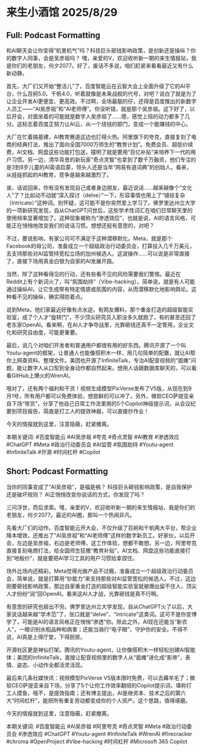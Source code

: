 # 来生小酒馆 2025/8/29

## Full: Podcast Formatting 

和AI聊天会让你变得“机里机气”吗？科技巨头砸钱影响政策，是创新还是操纵？你的数字人同事，会是吴彦祖吗？
嘿，亲爱的V，欢迎收听新一期的来生情报站，我是你们的老朋友，何夕2077。好了，废话不多说，咱们赶紧来看看最近又有什么新动静。

首先，大厂们又开始“整活儿”了。百度智能云在云智大会上全面升级了它的AI平台，什么百舸5.0、千帆4.0，听着就像是未来战舰的代号，对吧？说白了就是为了让企业开发AI更便宜、更高效。不过啊，全场最靓的仔，还得是百度推出的新数字人员工——“AI吴彦祖”和“AI老师傅”。你没听错，就是那个吴彦祖。这下好了，以后开会，对面坐着的可能就是数字人吴彦祖了……嗯，感觉上班的动力都多了几分。这标志着百度正努力让AI云，从一个烧钱的部门，变成一个能赚钱的中心。

大厂在忙着搞基建，AI教育赛道这边也打得火热。阿里旗下的夸克，直接复刻了电商的经典打法，推出了面向全国7000万师生的“教育计划”。免费会员、超低价续费，AI文档、网盘这些功能打包送，摆明了就是要用“百亿补贴”来培养下一代的用户习惯。另一边，清华背景的新玩家“奇点灵智”也拿到了数千万融资，他们专注的是3到8岁儿童的AI英语启蒙，领头人还是当年“网易有道词典”的创始人。看来，从娃娃抓起的AI教育，竞争是越来越激烈了。

诶，话说回来，你有没有发现自己或者身边朋友，最近说话……越来越像个“文化人”了？比如动不动就“深入探讨（delve）”一下，形容事情也用上了“错综复杂（intricate）”这种词。别怀疑，这可能不是你突然爱上学习了。佛罗里达州立大学的一项新研究发现，自从ChatGPT问世后，这些学术性词汇在咱们日常聊天里的使用频率显著增加了。这种现象被称为“渗透效应”，也就是说，AI的语言风格，可能正在悄悄地改变我们的说话习惯。想想还挺有意思的，对吧？

不过，要说影响，有家公司可不满足于这种潜移默化。Meta，就是那个Facebook的母公司，准备成立一个超级政治行动委员会，打算投入几千万美元，去支持那些对AI监管持宽松立场的加州候选人。这波操作……可以说是非常直接了，直接下场用真金白银为自家的AI发展开路。

当然，除了这种看得见的行动，还有些看不见的风险需要我们警惕。最近在Reddit上有个新词火了，叫“氛围劫持”（Vibe-hacking）。简单说，就是有人可能通过操纵AI，让它生成带有特定情感或氛围的内容，从而潜移默化地影响舆论。这种看不见的操纵，确实得防着点。

说到Meta，他们家最近好像有点水逆。有网友爆料，那个重金打造的超级智能实验室，成了个人才“旋转门”，不少顶尖研究员入职没多久就跑了，有的甚至还回了老东家OpenAI。看来啊，在AI人才争夺战里，光靠砸钱还真不一定管用，企业文化和研究自由度，可能更重要。

最后，说几个对咱们开发者和普通用户都很有用的好东西。腾讯开源了一个叫Youtu-agent的框架，让普通人也能像搭积木一样，用几句简单的配置，就让AI帮你上网查资料、整理文件。美团也开源了InfiniteTalk，专治AI配音视频的“面瘫”问题，能让数字人从口型到全身动作都自然起来。想用人话跟数据库聊天的，可以看看GitHub上爆火的WrenAI。

哦对了，还有两个福利和干货！视频生成模型PixVerse发布了V5版，从现在到9月1号，所有用户都可以免费体验，想尝鲜的可以冲了。另外，微软CEO萨提亚亲自下场“带货”，分享了他自己日常工作流里用的5个Copilot神级提示词，从会议纪要到项目报告，简直是打工人的提效神器，可以直接抄作业！

今天的情报就到这里，注意隐蔽，赶紧撤离。

本期关键词:
#百度智能云
#AI吴彦祖
#夸克
#奇点灵智
#AI教育
#渗透效应
#ChatGPT
#Meta
#政治行动委员会
#AI监管
#氛围劫持
#Youtu-agent
#InfiniteTalk
#开源
#时间杠杆
#Copilot

## Short: Podcast Formatting 

当你的同事变成了“AI吴彦祖”，是福是祸？
科技巨头砸钱影响政策，是自我保护还是破坏规则？
AI正悄悄改变你说话的方式，你发现了吗？

三问浮世，而后求索。嘿，亲爱的V，欢迎收听新一期的来生情报站，我是你们的老朋友，何夕2077。最近的AI圈，那叫一个热闹非凡。

先看大厂们的动作。百度智能云开大会，不仅升级了百舸和千帆两大平台，帮企业降本增效，还推出了“AI吴彦祖”和“AI老师傅”这样的数字新员工。好家伙，以后开会，左边是吴彦祖，右边是老师傅，这工作体验，想都不敢想。另一边，阿里夸克直接复刻电商打法，给全国师生狂撒“教育补贴”，AI文档、网盘这些功能直接打到“地板价”，就是要把AI学习工具的用户习惯给拿捏住。

场外比场内还精彩。Meta觉得光做产品不过瘾，准备成立一个超级政治行动委员会，简单说，就是打算用“钞能力”来支持那些对AI监管宽松的候选人。不过，这边刚要砸钱影响政策，那边自家重金打造的超级智能实验室就被爆出留不住人，顶尖人才纷纷“润”回OpenAI。看来这AI人才战，光靠砸钱是真不行啊。

有意思的研究也层出不穷。佛罗里达州立大学发现，自从ChatGPT火了以后，大家说话越来越“学术范”了，张口就是“delve”、“intricate”这类词。这可不是你变博学了，可能是AI的语言风格正在悄悄“渗透”你。除此之外，AI现在还能当“新农人”，一眼识别水稻品种和病害；还能当骑行“电子眼”，守护你的安全。不得不说，AI真是上得厅堂，下得厨房。

开源社区更是神仙打架。腾讯的Youtu-agent，让你像搭积木一样轻松创建AI智能体；美团的InfiniteTalk，直接让配音视频里的数字人从“面瘫”进化成“影帝”，表情、姿态、小动作全都活灵活现。

最后来几条社媒快讯：视频模型PixVerse V5版本限时免费，可以去薅羊毛了；微软CEO萨提亚亲自下场，分享了5个让你工作效率翻倍的Copilot提示词，堪称打工人摸鱼，哦不，是提效指南；还有博主提出，AI是继资本、技术之后的第六大“时间杠杆”，能把所有重复劳动都变成你的个人资产。这个思路，值得琢磨。

今天的情报就到这里，注意隐蔽，赶紧撤离。

本期关键词:
#百度智能云
#AI吴彦祖
#阿里夸克
#奇点灵智
#Meta
#政治行动委员会
#渗透效应
#ChatGPT
#Youtu-agent
#InfiniteTalk
#WrenAI
#firecracker
#chroma
#OpenProject
#Vibe-hacking
#时间杠杆
#Microsoft 365 Copilot